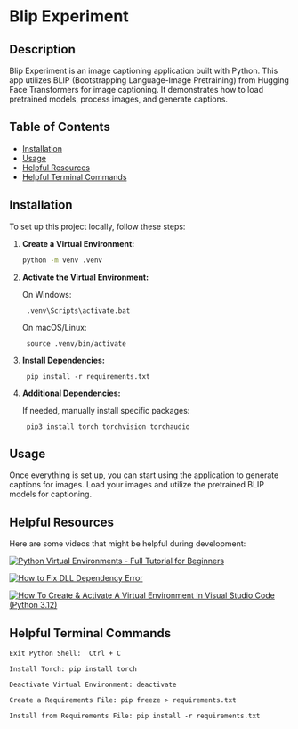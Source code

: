 # Blip Experiment

## Description
Blip Experiment is an image captioning application built with Python. This app utilizes BLIP (Bootstrapping Language-Image Pretraining) from Hugging Face Transformers for image captioning. It demonstrates how to load pretrained models, process images, and generate captions.

## Table of Contents
- [Installation](#installation)
- [Usage](#usage)
- [Helpful Resources](#helpful-resources)
- [Helpful Terminal Commands](#helpful-terminal-commands)

## Installation
To set up this project locally, follow these steps:

1. **Create a Virtual Environment:**
   ```bash
   python -m venv .venv

2. **Activate the Virtual Environment:**

    On Windows:

        .venv\Scripts\activate.bat

    On macOS/Linux:

        source .venv/bin/activate

3. **Install Dependencies:**

        pip install -r requirements.txt

4. **Additional Dependencies:**
    
    If needed, manually install specific packages:

        pip3 install torch torchvision torchaudio

## Usage
Once everything is set up, you can start using the application to generate captions for images. Load your images and utilize the pretrained BLIP models for captioning.




## Helpful Resources
Here are some videos that might be helpful during development:

   [![Python Virtual Environments - Full Tutorial for Beginners](https://img.youtube.com/vi/Y21OR1OPC9A/0.jpg)](https://www.youtube.com/watch?v=Y21OR1OPC9A)
   
   [![How to Fix DLL Dependency Error](https://img.youtube.com/vi/-ky896Qp1k8/0.jpg)](https://www.youtube.com/watch?v=-ky896Qp1k8)

   [![How To Create & Activate A Virtual Environment In Visual Studio Code (Python 3.12)](https://img.youtube.com/vi/hC5rfoIY8nU/0.jpg)](https://www.youtube.com/watch?v=hC5rfoIY8nU)


## Helpful Terminal Commands
    Exit Python Shell:  Ctrl + C

    Install Torch: pip install torch

    Deactivate Virtual Environment: deactivate

    Create a Requirements File: pip freeze > requirements.txt

    Install from Requirements File: pip install -r requirements.txt


